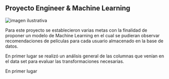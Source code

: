 ## Proyecto Engineer & Machine Learning ##

![imagen ilustrativa](cartoon.avif)

Para este proyecto se establecieron varias metas con la finalidad de proponer un modelo de Machine Learning en el cual se pudieran observar recomendaciones de películas para cada usuario almacenado en la base de datos. 

En primer lugar se realizó un análisis general de las columnas que venían en el data set para evaluar las transformaciones necesarias. 

En primer lugar 

